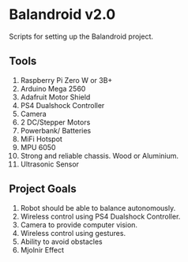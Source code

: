 # Balandroid v2.0
Scripts for setting up the Balandroid project.

## Tools
1. Raspberry Pi Zero W or 3B+
2. Arduino Mega 2560
3. Adafruit Motor Shield
4. PS4 Dualshock Controller
5. Camera
6. 2 DC/Stepper Motors
7. Powerbank/ Batteries
8. MiFi Hotspot
9. MPU 6050
10. Strong and reliable chassis. Wood or Aluminium.
11. Ultrasonic Sensor

## Project Goals
1. Robot should be able to balance autonomously.
2. Wireless control using PS4 Dualshock Controller.
3. Camera to provide computer vision.
4. Wireless control using gestures.
5. Ability to avoid obstacles
6. Mjolnir Effect

